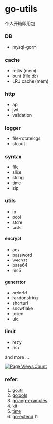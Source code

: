 # go-utils

个人开箱即用包

### DB

* mysql-gorm

### cache
 
* redis (mem)
* bunt (file.db)
* LRU cache (mem)

### http

* api
* jwt
* vaildation

### logger

* file-rotatelogs
* stdout

### syntax

* file
* slice
* string
* time
* zip

### utils

* ip
* pool
* store
* task

#### encrypt

* aes
* password
* wechat
* base64
* md5

#### generator

* orderId
* randonstring
* shorturl
* snowflake
* token
* uid

### limit

* retry
* risk

and more ...


[![Page Views Count](https://badges.toozhao.com/badges/01EH4J7MXDPXTXC3MCMMZ407PV/green.svg)](https://badges.toozhao.com/badges/01EH4J7MXDPXTXC3MCMMZ407PV/green.svg "Get your own page views count badge on badges.toozhao.com")


### refer:
1. [goutil](https://github.com/gookit/goutil)
2. [gotools](https://github.com/asktop/gotools)
3. [golang-examples](https://github.com/SimonWaldherr/golang-examples)
4. [kit](https://github.com/ardanlabs/kit)
5. [time](https://github.com/jinzhu/now)
6. [go-extend](https://github.com/cute-angelia/go-extend)
11
